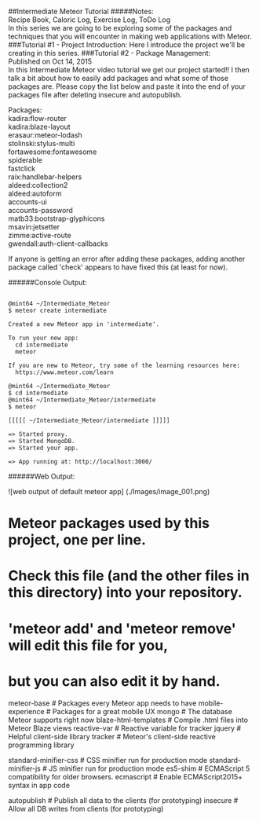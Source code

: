 ##Intermediate Meteor Tutorial
#####Notes:  
Recipe Book, Caloric Log, Exercise Log, ToDo Log  
In this series we are going to be exploring some of the packages and techniques that you will encounter in making web applications with Meteor. 
###Tutorial #1 - Project Introduction: 
Here I introduce the project we'll be creating in this series.
###Tutorial #2 - Package Management:  
Published on Oct 14, 2015  
In this Intermediate Meteor video tutorial we get our project started!! I then talk a bit about how to easily add packages and what some of those packages are. Please copy the list below and paste it into the end of your packages file after deleting insecure and autopublish. 

Packages:  
kadira:flow-router  
kadira:blaze-layout  
erasaur:meteor-lodash  
stolinski:stylus-multi  
fortawesome:fontawesome  
spiderable  
fastclick  
raix:handlebar-helpers  
aldeed:collection2  
aldeed:autoform  
accounts-ui  
accounts-password  
matb33:bootstrap-glyphicons  
msavin:jetsetter  
zimme:active-route  
gwendall:auth-client-callbacks  

If anyone is getting an error after adding these packages, adding another package called 'check' appears to have fixed this (at least for now).


######Console Output:  

```Console  

@mint64 ~/Intermediate_Meteor 
$ meteor create intermediate

Created a new Meteor app in 'intermediate'.   

To run your new app:                          
  cd intermediate                             
  meteor                                      
                                              
If you are new to Meteor, try some of the learning resources here:
  https://www.meteor.com/learn                
                                              
@mint64 ~/Intermediate_Meteor 
$ cd intermediate
@mint64 ~/Intermediate_Meteor/intermediate 
$ meteor

[[[[[ ~/Intermediate_Meteor/intermediate ]]]]]

=> Started proxy.                             
=> Started MongoDB.                           
=> Started your app.                          

=> App running at: http://localhost:3000/

```

######Web Output:  

![web output of default meteor app] (./Images/image_001.png)



# Meteor packages used by this project, one per line.
# Check this file (and the other files in this directory) into your repository.
#
# 'meteor add' and 'meteor remove' will edit this file for you,
# but you can also edit it by hand.

meteor-base             # Packages every Meteor app needs to have
mobile-experience       # Packages for a great mobile UX
mongo                   # The database Meteor supports right now
blaze-html-templates    # Compile .html files into Meteor Blaze views
reactive-var            # Reactive variable for tracker
jquery                  # Helpful client-side library
tracker                 # Meteor's client-side reactive programming library

standard-minifier-css   # CSS minifier run for production mode
standard-minifier-js    # JS minifier run for production mode
es5-shim                # ECMAScript 5 compatibility for older browsers.
ecmascript              # Enable ECMAScript2015+ syntax in app code

autopublish             # Publish all data to the clients (for prototyping)
insecure                # Allow all DB writes from clients (for prototyping)



























